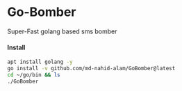 # Go-Bomber
Super-Fast golang based sms bomber
#### Install

````bash
apt install golang -y
go install -v github.com/md-nahid-alam/GoBomber@latest
cd ~/go/bin && ls
./GoBomber
````
